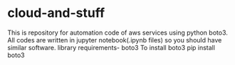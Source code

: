 # cloud-and-stuff
This is repository for automation code of aws services using python boto3.
All codes are written in jupyter notebook(.ipynb files) so you should have similar software.
library requirements- boto3
To install boto3
pip install boto3
